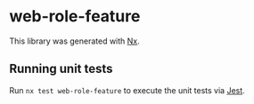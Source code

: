 # web-role-feature

This library was generated with [Nx](https://nx.dev).

## Running unit tests

Run `nx test web-role-feature` to execute the unit tests via [Jest](https://jestjs.io).
